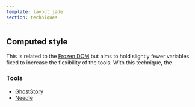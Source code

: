 ```yaml
---
template: layout.jade
section: techniques
---
```


## Computed style

This is related to the [Frozen DOM](/techniques/frozen-dom.html) but aims to hold slightly fewer variables fixed to increase the flexibility of the tools. With this technique, the

### Tools

  * [GhostStory](/tools/ghoststory.html)
  * [Needle](/tools/needle.html)
